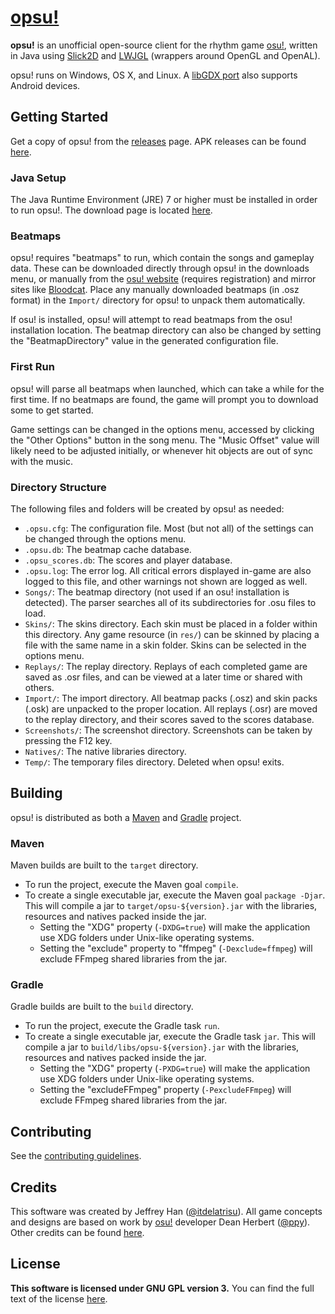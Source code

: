 # [opsu!](https://itdelatrisu.github.io/opsu/)
**opsu!** is an unofficial open-source client for the rhythm game
[osu!](https://osu.ppy.sh/), written in Java using
[Slick2D](http://slick.ninjacave.com/) and  [LWJGL](http://lwjgl.org/)
(wrappers around OpenGL and OpenAL).

opsu! runs on Windows, OS X, and Linux.
A [libGDX port](https://github.com/fluddokt/opsu) also supports Android devices.

## Getting Started
Get a copy of opsu! from the [releases](https://github.com/itdelatrisu/opsu/releases)
page.  APK releases can be found [here](https://github.com/fluddokt/opsu/releases).

### Java Setup
The Java Runtime Environment (JRE) 7 or higher must be installed in order to run
opsu!. The download page is located [here](https://www.java.com/en/download/).

### Beatmaps
opsu! requires "beatmaps" to run, which contain the songs and gameplay data.
These can be downloaded directly through opsu! in the downloads menu, or
manually from the [osu! website](https://osu.ppy.sh/p/beatmaplist) (requires
registration) and mirror sites like [Bloodcat](http://bloodcat.com/osu/).
Place any manually downloaded beatmaps (in .osz format) in the `Import/`
directory for opsu! to unpack them automatically.

If osu! is installed, opsu! will attempt to read beatmaps from the osu!
installation location.  The beatmap directory can also be changed by setting
the "BeatmapDirectory" value in the generated configuration file.

### First Run
opsu! will parse all beatmaps when launched, which can take a while for the
first time.  If no beatmaps are found, the game will prompt you to download some
to get started.

Game settings can be changed in the options menu, accessed by clicking the
"Other Options" button in the song menu.  The "Music Offset" value will likely
need to be adjusted initially, or whenever hit objects are out of sync with the
music.

### Directory Structure
The following files and folders will be created by opsu! as needed:
* `.opsu.cfg`: The configuration file.  Most (but not all) of the settings can
  be changed through the options menu.
* `.opsu.db`: The beatmap cache database.
* `.opsu_scores.db`: The scores and player database.
* `.opsu.log`: The error log.  All critical errors displayed in-game are also
  logged to this file, and other warnings not shown are logged as well.
* `Songs/`: The beatmap directory (not used if an osu! installation is detected).
  The parser searches all of its subdirectories for .osu files to load.
* `Skins/`: The skins directory.  Each skin must be placed in a folder within
  this directory.  Any game resource (in `res/`) can be skinned by placing a
  file with the same name in a skin folder.  Skins can be selected in the
  options menu.
* `Replays/`: The replay directory.  Replays of each completed game are saved
  as .osr files, and can be viewed at a later time or shared with others.
* `Import/`: The import directory.  All beatmap packs (.osz) and skin
  packs (.osk) are unpacked to the proper location.  All replays (.osr) are
  moved to the replay directory, and their scores saved to the scores database.
* `Screenshots/`: The screenshot directory. Screenshots can be taken by
  pressing the F12 key.
* `Natives/`: The native libraries directory.
* `Temp/`: The temporary files directory.  Deleted when opsu! exits.

## Building
opsu! is distributed as both a [Maven](https://maven.apache.org/) and
[Gradle](https://gradle.org/) project.

### Maven
Maven builds are built to the `target` directory.
* To run the project, execute the Maven goal `compile`.
* To create a single executable jar, execute the Maven goal `package -Djar`.
  This will compile a jar to `target/opsu-${version}.jar` with the libraries,
  resources and natives packed inside the jar.
  * Setting the "XDG" property (`-DXDG=true`) will make the application use XDG
    folders under Unix-like operating systems.
  * Setting the "exclude" property to "ffmpeg" (`-Dexclude=ffmpeg`) will exclude
    FFmpeg shared libraries from the jar.

### Gradle
Gradle builds are built to the `build` directory.
* To run the project, execute the Gradle task `run`.
* To create a single executable jar, execute the Gradle task `jar`.
  This will compile a jar to `build/libs/opsu-${version}.jar` with the libraries,
  resources and natives packed inside the jar.
  * Setting the "XDG" property (`-PXDG=true`) will make the application use XDG
    folders under Unix-like operating systems.
  * Setting the "excludeFFmpeg" property (`-PexcludeFFmpeg`) will exclude
    FFmpeg shared libraries from the jar.

## Contributing
See the [contributing guidelines](CONTRIBUTING.md).

## Credits
This software was created by Jeffrey Han
([@itdelatrisu](https://github.com/itdelatrisu/)).  All game concepts and
designs are based on work by [osu!](https://osu.ppy.sh/) developer Dean Herbert
([@ppy](https://github.com/ppy)).  Other credits can be found [here](CREDITS.md).

## License
**This software is licensed under GNU GPL version 3.**
You can find the full text of the license [here](LICENSE).
